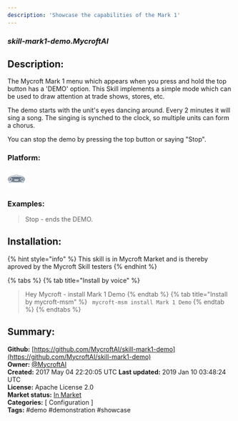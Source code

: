 ```yaml
---
description: 'Showcase the capabilities of the Mark 1'
---
```


### _skill-mark1-demo.MycroftAI_  
## Description:  
The Mycroft Mark 1 menu which appears when you press and hold the top button
has a 'DEMO' option.  This Skill implements a simple mode which can be used
to draw attention at trade shows, stores, etc.

The demo starts with the unit's eyes dancing around.  Every 2 minutes it will
sing a song.  The singing is synched to the clock, so multiple units can form
a chorus.

You can stop the demo by pressing the top button or saying "Stop".  
  
  
### Platform:  
 ![Mark I](../.gitbook/assets/mark-1-icon.png)   
### Examples:  
> Stop - ends the DEMO.  
  
## Installation:  
{% hint style="info" %}
This skill is in Mycroft Market and is thereby aproved by the Mycroft Skill testers
{% endhint %}
    
{% tabs %}
{% tab title="Install by voice" %}
> Hey Mycroft - install Mark 1 Demo
{% endtab %}
  {% tab title="Install by mycroft-msm" %}
``` mycroft-msm install Mark 1 Demo```
{% endtab %}
  {% endtabs %}
    
## Summary:  
**Github:** [https://github.com/MycroftAI/skill-mark1-demo](https://github.com/MycroftAI/skill-mark1-demo)  
**Owner:** [@MycroftAI](https://github.com/MycroftAI)  
**Created:** 2017 May 04 22:20:05 UTC  **Last updated:** 2019 Jan 10 03:48:24 UTC  
**License:** Apache License 2.0  
**Market status:** [In Market](https://market.mycroft.ai/skill/mycroft-mark-1-demo)  
**Categories:** [ Configuration ]   
**Tags:** \#demo \#demonstration \#showcase   
